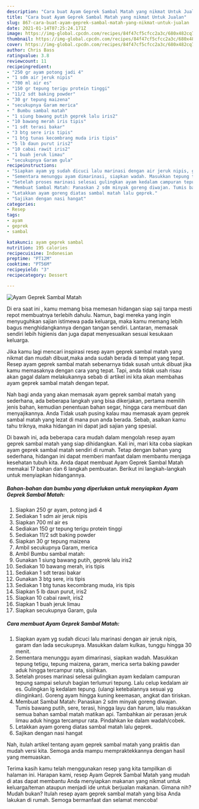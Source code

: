 ```yaml
---
description: "Cara buat Ayam Geprek Sambal Matah yang nikmat Untuk Jualan"
title: "Cara buat Ayam Geprek Sambal Matah yang nikmat Untuk Jualan"
slug: 867-cara-buat-ayam-geprek-sambal-matah-yang-nikmat-untuk-jualan
date: 2021-01-14T07:25:24.171Z
image: https://img-global.cpcdn.com/recipes/84f47cf5cfcc2a3c/680x482cq70/ayam-geprek-sambal-matah-foto-resep-utama.jpg
thumbnail: https://img-global.cpcdn.com/recipes/84f47cf5cfcc2a3c/680x482cq70/ayam-geprek-sambal-matah-foto-resep-utama.jpg
cover: https://img-global.cpcdn.com/recipes/84f47cf5cfcc2a3c/680x482cq70/ayam-geprek-sambal-matah-foto-resep-utama.jpg
author: Chris Bass
ratingvalue: 3.8
reviewcount: 11
recipeingredient:
- "250 gr ayam potong jadi 4"
- "1 sdm air jeruk nipis"
- "700 ml air es"
- "150 gr tepung terigu protein tinggi"
- "11/2 sdt baking powder"
- "30 gr tepung maizena"
- "secukupnya Garam merica"
- " Bumbu sambal matah"
- "1 siung bawang putih geprek lalu iris2"
- "10 bawang merah iris tipis"
- "1 sdt terasi bakar"
- "3 btg sere iris tipis"
- "1 btg tunas kecombrang muda iris tipis"
- "5 lb daun purut iris2"
- "10 cabai rawit iris2"
- "1 buah jeruk limau"
- "secukupnya Garam gula"
recipeinstructions:
- "Siapkan ayam yg sudah dicuci lalu marinasi dengan air jeruk nipis, garam dan lada secukupnya. Masukkan dalam kulkas, tunggu hingga 30 menit."
- "Sementara menunggu ayam dimarinasi, siapkan wadah. Masukkan tepung tetigu, tepung maizena, garam, merica serta baking pawder aduk hingga tercampur rata, sisihkan."
- "Setelah proses marinasi selesai gulingkan ayam kedalam campuran tepung sampai seluruh bagian terlumuri tepung. Lalu celup kedalam air es. Gulingkan lg kedalam tepung. (ulangi ketebalannya sesuai yg diinginkan). Goreng ayam hingga kuning keemasan, angkat dan tiriskan."
- "Membuat Sambal Matah: Panaskan 2 sdm minyak goreng diwajan. Tumis bawang putih, sere, terasi, hingga layu dan harum, lalu masukkan semua bahan sambal matah matikan api. Tambahkan air perasan jeruk limau aduk hingga tercampur rata. Pindahkan ke dalam wadah/cobek."
- "Letakkan ayam goreng diatas sambal matah lalu geprek."
- "Sajikan dengan nasi hangat"
categories:
- Resep
tags:
- ayam
- geprek
- sambal

katakunci: ayam geprek sambal 
nutrition: 195 calories
recipecuisine: Indonesian
preptime: "PT12M"
cooktime: "PT56M"
recipeyield: "3"
recipecategory: Dessert

---
```



![Ayam Geprek Sambal Matah](https://img-global.cpcdn.com/recipes/84f47cf5cfcc2a3c/680x482cq70/ayam-geprek-sambal-matah-foto-resep-utama.jpg)

Di era  saat ini , kamu memang bisa memesan hidangan siap saji tanpa mesti repot membuatnya terlebih dahulu. Namun, bagi mereka yang ingin menyuguhkan sajian istimewa pada keluarga, maka kamu memang lebih bagus menghidangkannya dengan tangan sendiri. Lantaran, memasak sendiri lebih higienis dan juga dapat menyesuaikan sesuai kesukaan keluarga.

Jika kamu lagi mencari inspirasi resep ayam geprek sambal matah yang nikmat dan mudah dibuat,maka anda sudah berada di tempat yang tepat. Resep ayam geprek sambal matah  sebenarnya tidak susah untuk dibuat jika kamu memasaknya dengan cara yang tepat. Tapi, anda tidak usah risau akan gagal dalam melakukannya 
sebab di artikel ini kita akan membahas ayam geprek sambal matah dengan tepat.  



Nah bagi anda yang akan memasak ayam geprek sambal matah yang sederhana, ada beberapa langkah yang bisa dikerjakan, pertama memilih jenis bahan, kemudian penentuan bahan segar, hingga cara membuat dan menyajikannya. Anda Tidak usah pusing kalau mau memasak ayam geprek sambal matah yang lezat di mana pun anda berada. Sebab, asalkan kamu  tahu triknya, maka hidangan ini dapat jadi sajian yang spesial.

Di bawah ini, ada beberapa cara mudah dalam mengolah resep ayam geprek sambal matah yang siap dihidangkan. Kali ini, mari kita coba siapkan ayam geprek sambal matah sendiri di rumah. Tetap dengan bahan yang sederhana, hidangan ini dapat memberi manfaat dalam membantu menjaga kesehatan tubuh kita. Anda dapat membuat Ayam Geprek Sambal Matah memakai 17 bahan dan 6 langkah pembuatan. Berikut ini langkah-langkah untuk menyiapkan hidangannya.

<!--inarticleads1-->

##### Bahan-bahan dan bumbu yang diperlukan untuk menyiapkan Ayam Geprek Sambal Matah:

1. Siapkan 250 gr ayam, potong jadi 4
1. Sediakan 1 sdm air jeruk nipis
1. Siapkan 700 ml air es
1. Sediakan 150 gr tepung terigu protein tinggi
1. Sediakan 11/2 sdt baking powder
1. Siapkan 30 gr tepung maizena
1. Ambil secukupnya Garam, merica
1. Ambil  Bumbu sambal matah:
1. Gunakan 1 siung bawang putih, geprek lalu iris2
1. Sediakan 10 bawang merah, iris tipis
1. Sediakan 1 sdt terasi bakar
1. Gunakan 3 btg sere, iris tipis
1. Sediakan 1 btg tunas kecombrang muda, iris tipis
1. Siapkan 5 lb daun purut, iris2
1. Siapkan 10 cabai rawit, iris2
1. Siapkan 1 buah jeruk limau
1. Siapkan secukupnya Garam, gula




<!--inarticleads2-->

##### Cara membuat Ayam Geprek Sambal Matah:

1. Siapkan ayam yg sudah dicuci lalu marinasi dengan air jeruk nipis, garam dan lada secukupnya. Masukkan dalam kulkas, tunggu hingga 30 menit.
1. Sementara menunggu ayam dimarinasi, siapkan wadah. Masukkan tepung tetigu, tepung maizena, garam, merica serta baking pawder aduk hingga tercampur rata, sisihkan.
1. Setelah proses marinasi selesai gulingkan ayam kedalam campuran tepung sampai seluruh bagian terlumuri tepung. Lalu celup kedalam air es. Gulingkan lg kedalam tepung. (ulangi ketebalannya sesuai yg diinginkan). Goreng ayam hingga kuning keemasan, angkat dan tiriskan.
1. Membuat Sambal Matah: Panaskan 2 sdm minyak goreng diwajan. Tumis bawang putih, sere, terasi, hingga layu dan harum, lalu masukkan semua bahan sambal matah matikan api. Tambahkan air perasan jeruk limau aduk hingga tercampur rata. Pindahkan ke dalam wadah/cobek.
1. Letakkan ayam goreng diatas sambal matah lalu geprek.
1. Sajikan dengan nasi hangat




Nah, itulah artikel tentang  ayam geprek sambal matah  yang praktis dan mudah versi kita. Semoga anda mampu mempraktekkannya dengan hasil yang memuaskan. 

Terima kasih kamu telah menggunakan resep yang kita tampilkan di halaman ini. Harapan kami, resep  Ayam Geprek Sambal Matah yang mudah di atas dapat membantu Anda menyiapkan makanan yang nikmat untuk keluarga/teman ataupun menjadi ide untuk berjualan makanan. Gimana nih? Mudah bukan? Itulah resep ayam geprek sambal matah yang bisa Anda lakukan di rumah. Semoga bermanfaat dan selamat mencoba!

